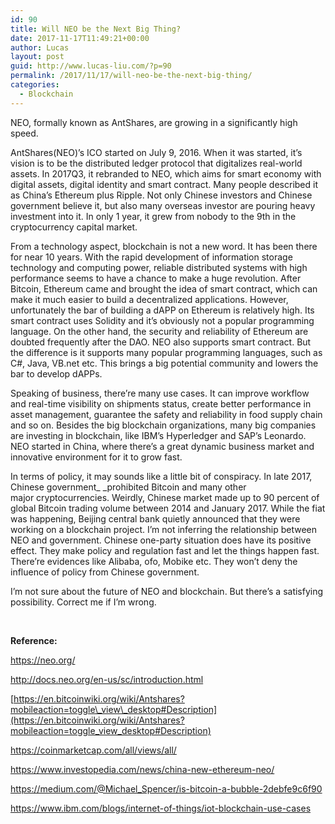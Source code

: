 ```yaml
---
id: 90
title: Will NEO be the Next Big Thing?
date: 2017-11-17T11:49:21+00:00
author: Lucas
layout: post
guid: http://www.lucas-liu.com/?p=90
permalink: /2017/11/17/will-neo-be-the-next-big-thing/
categories:
  - Blockchain
---
```

NEO, formally known as AntShares, are growing in a significantly high speed.

AntShares(NEO)&#8217;s ICO started on July 9, 2016. When it was started, it&#8217;s vision is to be the distributed ledger protocol that digitalizes real-world assets. In 2017Q3, it rebranded to NEO, which aims for smart economy with digital assets, digital identity and smart contract. Many people described it as China&#8217;s Ethereum plus Ripple. Not only Chinese investors and Chinese government believe it, but also many overseas investor are pouring heavy investment into it. In only 1 year, it grew from nobody to the 9th in the cryptocurrency capital market.

From a technology aspect, blockchain is not a new word. It has been there for near 10 years. With the rapid development of information storage technology and computing power, reliable distributed systems with high performance seems to have a chance to make a huge revolution. After Bitcoin, Ethereum came and brought the idea of smart contract, which can make it much easier to build a decentralized applications. However, unfortunately the bar of building a dAPP on Ethereum is relatively high. Its smart contract uses Solidity and it&#8217;s obviously not a popular programming language. On the other hand, the security and reliability of Ethereum are doubted frequently after the DAO. NEO also supports smart contract. But the difference is it supports many popular programming languages, such as C#, Java, VB.net etc. This brings a big potential community and lowers the bar to develop dAPPs.

Speaking of business, there&#8217;re many use cases. It can improve workflow and real-time visibility on shipments status, create better performance in asset management, guarantee the safety and reliability in food supply chain and so on. Besides the big blockchain organizations, many big companies are investing in blockchain, like IBM&#8217;s Hyperledger and SAP&#8217;s Leonardo. NEO started in China, where there&#8217;s a great dynamic business market and innovative environment for it to grow fast.

In terms of policy, it may sounds like a little bit of conspiracy. In late 2017, Chinese government_ _prohibited Bitcoin and many other major cryptocurrencies. Weirdly, Chinese market made up to 90 percent of global Bitcoin trading volume between 2014 and January 2017. While the fiat was happening, Beijing central bank quietly announced that they were working on a blockchain project. I&#8217;m not inferring the relationship between NEO and government. Chinese one-party situation does have its positive effect. They make policy and regulation fast and let the things happen fast. There&#8217;re evidences like Alibaba, ofo, Mobike etc. They won&#8217;t deny the influence of policy from Chinese government.

I&#8217;m not sure about the future of NEO and blockchain. But there&#8217;s a satisfying possibility. Correct me if I&#8217;m wrong.

&nbsp;

**Reference:**

<https://neo.org/>

<http://docs.neo.org/en-us/sc/introduction.html>

[https://en.bitcoinwiki.org/wiki/Antshares?mobileaction=toggle\_view\_desktop#Description](https://en.bitcoinwiki.org/wiki/Antshares?mobileaction=toggle_view_desktop#Description)

<https://coinmarketcap.com/all/views/all/>

<https://www.investopedia.com/news/china-new-ethereum-neo/>

<https://medium.com/@Michael_Spencer/is-bitcoin-a-bubble-2debfe9c6f90>

<https://www.ibm.com/blogs/internet-of-things/iot-blockchain-use-cases>

&nbsp;